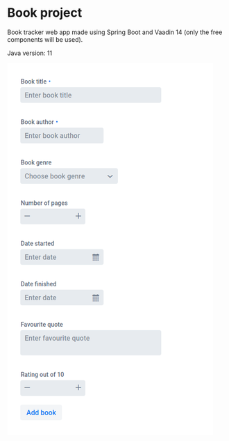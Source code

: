 # Book project

Book tracker web app made using Spring Boot and Vaadin 14 (only the free components will be used).

Java version: 11

![New book form](media/book-form.png)
